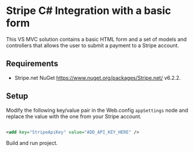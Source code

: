 # Stripe C# Integration with a basic form

This VS MVC solution contains a basic HTML form and a set of models and controllers that allows the user to submit a payment to a Stripe account.

## Requirements
- Stripe.net NuGet https://www.nuget.org/packages/Stripe.net/ v6.2.2.

## Setup

Modify the following key/value pair in the Web.config `appSettings` node and replace the value with the one from your Stripe account.

``` xml

<add key="StripeApiKey" value="ADD_API_KEY_HERE" />

```

Build and run project.
